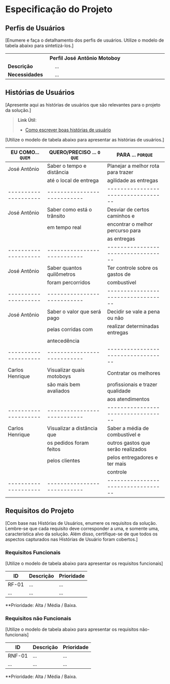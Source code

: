 # Especificação do Projeto

## Perfis de Usuários

[Enumere e faça o detalhamento dos perfis de usuários. Utilize o modelo de tabela abaixo para sintetizá-los.]

<table>
<tbody>
<tr align=center>
<th colspan="2">Perfil José Antõnio Motoboy </th>
</tr>
<tr>
<td width="150px"><b>Descrição</b></td>
<td width="600px">...</td>
</tr>
<tr>
<td><b>Necessidades</b></td>
<td>...</td>
</tr>
</tbody>
</table>


## Histórias de Usuários

[Apresente aqui as histórias de usuários que são relevantes para o projeto da solução.]

> **Link Útil**:
> - [Como escrever boas histórias de usuário](https://medium.com/vertice/como-escrever-boas-users-stories-hist%C3%B3rias-de-usu%C3%A1rios-b29c75043fac)

[Utilize o modelo de tabela abaixo para apresentar as histórias de usuários.]

|EU COMO... `QUEM`   | QUERO/PRECISO ... `O QUE` |PARA ... `PORQUE`                 |
|--------------------|---------------------------|----------------------------------|
| José Antônio       |Saber o tempo e distância  |Planejar a melhor rota para trazer| 
|                    |até o local de entrega     |agilidade as entregas             |
|--------------------|---------------------------|----------------------------------|
| José Antônio       |Saber como está o trânsito |Desviar de certos caminhos e      | 
|                    |em tempo real              |encontrar o melhor percurso para  |
|                    |                           |as entregas                       |
|--------------------|---------------------------|----------------------------------|
| José Antônio       |Saber quantos quilômetros  |Ter controle sobre os gastos de   | 
|                    |foram percorridos          |combustível                       |
|--------------------|---------------------------|----------------------------------|
| José Antônio       |Saber o valor que será pago|Decidir se vale a pena ou não     | 
|                    |pelas corridas com         |realizar determinadas entregas    |
|                    |antecedência               |                                  |
|--------------------|---------------------------|----------------------------------|
| Carlos Henrique    |Visualizar quais motoboys  |Contratar os melhores             | 
|                    |são mais bem avaliados     |profissionais e trazer qualidade  |
|                    |                           |aos atendimentos                  |
|--------------------|---------------------------|----------------------------------|
| Carlos Henrique    |Visualizar a distância que |Saber a média de combustível e    | 
|                    |os pedidos foram feitos    |outros gastos que serão realizados|
|                    |pelos clientes             |pelos entregadores e ter mais     |
|                    |                           |controle                          |
|--------------------|---------------------------|----------------------------------|

## Requisitos do Projeto

[Com base nas Histórias de Usuários, enumere os requisitos da solução. Lembre-se que cada requisito deve corresponder a uma, e somente uma, característica alvo da solução. Além disso, certifique-se de que todos os aspectos capturados nas Histórias de Usuário foram cobertos.]

### Requisitos Funcionais

[Utilize o modelo de tabela abaixo para apresentar os requisitos funcionais]

|ID    | Descrição                | Prioridade |
|-------|---------------------------------|----|
| RF-01 |  ...                    | ...   | 
|  ...  |  ...                    | ...   |

**Prioridade: Alta / Média / Baixa. 

### Requisitos não Funcionais

[Utilize o modelo de tabela abaixo para apresentar os requisitos não-funcionais]

|ID      | Descrição               |Prioridade |
|--------|-------------------------|----|
| RNF-01 |  ...                    | ...   | 
| ...    |  ...                    | ...   | 

**Prioridade: Alta / Média / Baixa. 

